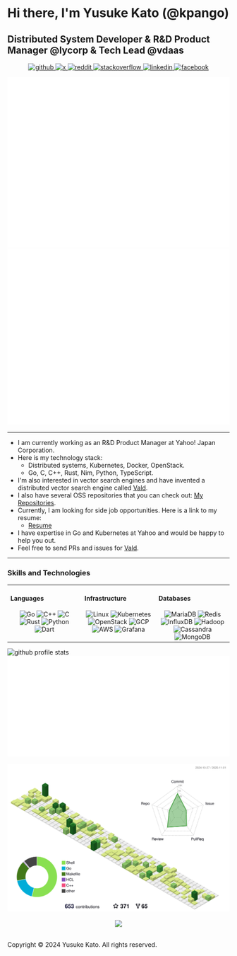 # Hi there, I'm Yusuke Kato (@kpango)
## Distributed System Developer & R&D Product Manager @lycorp & Tech Lead @vdaas

<p align="center">
  <a href="https://github.com/kpango" target="_blank">
    <img src="https://img.shields.io/badge/github-%2324292e.svg?&style=for-the-badge&logo=github&logoColor=white" alt="github" />
  </a>
  <a href="https://x.com/kpang0" target="_blank">
    <img src="https://img.shields.io/badge/X-000?&style=for-the-badge&logo=x&logoColor=white" alt="x" />
  </a>
  <a href="https://www.reddit.com/user/kpang0" target="_blank">
    <img src="https://img.shields.io/badge/reddit-000?&style=for-the-badge&logo=reddit&logoColor=FF4500" alt="reddit" />
  </a>
  <a href="https://stackoverflow.com/users/15798596" target="_blank">
    <img src="https://img.shields.io/badge/stackoverflow-%23F28032.svg?&style=for-the-badge&logo=stackoverflow&logoColor=white" alt="stackoverflow" />
  </a>
  <a href="https://linkedin.com/in/kpango" target="_blank">
    <img src="https://img.shields.io/badge/linkedin-%231E77B5.svg?&style=for-the-badge&logo=linkedin&logoColor=white" alt="linkedin" />
  </a>
  <a href="https://www.facebook.com/kpango0114" target="_blank">
    <img src="https://img.shields.io/badge/facebook-%232E87FB.svg?&style=for-the-badge&logo=facebook&logoColor=white" alt="facebook" />
  </a>
</p>
<p align="center">
  <picture>
    <source media="(prefers-color-scheme: light)"  srcset="output/metrics.base.svg" width="49%" />
    <source media="(prefers-color-scheme: dark)"  srcset="output/metrics.base.svg" width="49%" />
    <img alt="github profile details"    src="https://raw.githubusercontent.com/kpango/kpango/refs/heads/master/output/metrics.base.svg" />
  </picture>
  <picture>
   	<source media="(prefers-color-scheme: dark)"  srcset="output/details.svg" width="49%" />
	<source media="(prefers-color-scheme: light)" srcset="output/details.svg" width="49%" />
	<img alt="github profile details"    src="https://raw.githubusercontent.com/kpango/kpango/refs/heads/master/output/details.svg" />
  </picture>
</p>

---

- I am currently working as an R&D Product Manager at Yahoo! Japan Corporation.
- Here is my technology stack:
  - Distributed systems, Kubernetes, Docker, OpenStack.
  - Go, C, C++, Rust, Nim, Python, TypeScript.
- I'm also interested in vector search engines and have invented a distributed vector search engine called [Vald](https://vald.vdaas.org).
- I also have several OSS repositories that you can check out: [My Repositories](https://github.com/kpango?tab=repositories).
- Currently, I am looking for side job opportunities. Here is a link to my resume:
  - [Resume](https://kpango.com)
- I have expertise in Go and Kubernetes at Yahoo and would be happy to help you out.
- Feel free to send PRs and issues for [Vald](https://github.com/vdaas/vald).

---

### Skills and Technologies

<table>
<tr>
<td valign="top" width="33%">

#### Languages  
<div align="center">  
  <img src="https://profilinator.rishav.dev/skills-assets/go-original.svg" alt="Go" height="50" />
  <img src="https://profilinator.rishav.dev/skills-assets/cplusplus-original.svg" alt="C++" height="50" />
  <img src="https://profilinator.rishav.dev/skills-assets/c-original.svg" alt="C" height="50" />
  <img src="https://profilinator.rishav.dev/skills-assets/rust-plain.svg" alt="Rust" height="50" />
  <img src="https://profilinator.rishav.dev/skills-assets/python-original.svg" alt="Python" height="50" />
  <img src="https://profilinator.rishav.dev/skills-assets/dartlang-icon.svg" alt="Dart" height="50" />
</div>

</td>
<td valign="top" width="33%">

#### Infrastructure  
<div align="center">  
  <img src="https://profilinator.rishav.dev/skills-assets/linux-original.svg" alt="Linux" height="50" />
  <img src="https://profilinator.rishav.dev/skills-assets/kubernetes-icon.svg" alt="Kubernetes" height="50" />
  <img src="https://profilinator.rishav.dev/skills-assets/openstack.png" alt="OpenStack" height="50" />
  <img src="https://profilinator.rishav.dev/skills-assets/google_cloud-icon.svg" alt="GCP" height="50" />
  <img src="https://profilinator.rishav.dev/skills-assets/amazonwebservices-original-wordmark.svg" alt="AWS" height="50" />
  <img src="https://profilinator.rishav.dev/skills-assets/grafana.png" alt="Grafana" height="50" />
</div>

</td>
<td valign="top" width="33%">

#### Databases  
<div align="center">  
  <img src="https://profilinator.rishav.dev/skills-assets/mariadb.png" alt="MariaDB" height="50" />
  <img src="https://profilinator.rishav.dev/skills-assets/redis-original-wordmark.svg" alt="Redis" height="50" />
  <img src="https://profilinator.rishav.dev/skills-assets/influxdb.svg" alt="InfluxDB" height="50" />
  <img src="https://profilinator.rishav.dev/skills-assets/apache_hadoop-icon.svg" alt="Hadoop" height="50" />
  <img src="https://profilinator.rishav.dev/skills-assets/apache_cassandra-icon.svg" alt="Cassandra" height="50" />
  <img src="https://profilinator.rishav.dev/skills-assets/mongodb-original-wordmark.svg" alt="MongoDB" height="50" />
</div>

</td>
</tr>
</table>

<p align="left">
  <picture>
    <source media="(prefers-color-scheme: light)" srcset="https://github-readme-stats.vercel.app/api?username=kpango&show_icons=true&theme=tokyonight&count_private=true&hide=issues,prs" width="50%" />
    <source media="(prefers-color-scheme: dark)" srcset="https://github-readme-stats.vercel.app/api?username=kpango&show_icons=true&theme=tokyonight&count_private=true&hide=issues,prs" width="50%" />
    <img alt="github profile stats" src="https://github-readme-stats.vercel.app/api?username=kpango&show_icons=true&theme=tokyonight&count_private=true&hide=issues,prs" />
  </picture>
  <picture>
    <source media="(prefers-color-scheme: light)" srcset="https://raw.githubusercontent.com/kpango/kpango/refs/heads/master/output/metrics.plugin.achievements.compact.svg" width="49%" />
    <source media="(prefers-color-scheme: dark)" srcset="https://raw.githubusercontent.com/kpango/kpango/refs/heads/master/output/metrics.plugin.achievements.compact.svg" width="49%" />
    <img alt="metrics achievements" src="https://raw.githubusercontent.com/kpango/kpango/refs/heads/master/output/metrics.plugin.achievements.compact.svg" />
  </picture>
</p>

<p align="left">
  <picture>
    <source media="(prefers-color-scheme: dark)" srcset="https://raw.githubusercontent.com/kpango/kpango/output-3d-contrib/night.svg" />
    <source media="(prefers-color-scheme: light)" srcset="https://raw.githubusercontent.com/kpango/kpango/output-3d-contrib/day.svg" />
    <img alt="github contributions chart" src="https://raw.githubusercontent.com/kpango/kpango/output-3d-contrib/day.svg" />
  </picture>
</p>

<div align="center">
  <img src="https://komarev.com/ghpvc/?username=kpango&&style=flat-square" align="center" />
</div>

<br/>

Copyright © 2024 Yusuke Kato. All rights reserved.

